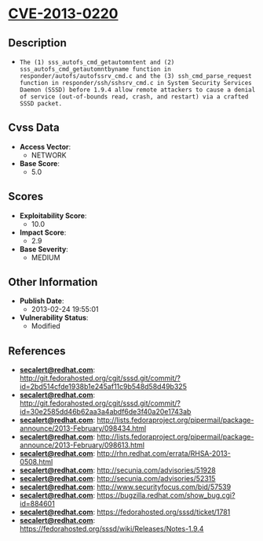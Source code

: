 
# [CVE-2013-0220](https://cve.mitre.org/cgi-bin/cvename.cgi?name=CVE-2013-0220)

## Description

- `The (1) sss_autofs_cmd_getautomntent and (2) sss_autofs_cmd_getautomntbyname function in responder/autofs/autofssrv_cmd.c and the (3) ssh_cmd_parse_request function in responder/ssh/sshsrv_cmd.c in System Security Services Daemon (SSSD) before 1.9.4 allow remote attackers to cause a denial of service (out-of-bounds read, crash, and restart) via a crafted SSSD packet.`

## Cvss Data

- **Access Vector**:
  - NETWORK
- **Base Score**:
  - 5.0

## Scores

- **Exploitability Score**:
  - 10.0
- **Impact Score**:
  - 2.9
- **Base Severity**:
  - MEDIUM

## Other Information

- **Publish Date**:
  - 2013-02-24 19:55:01
- **Vulnerability Status**:
  - Modified

## References

- **secalert@redhat.com**: http://git.fedorahosted.org/cgit/sssd.git/commit/?id=2bd514cfde1938b1e245af11c9b548d58d49b325
- **secalert@redhat.com**: http://git.fedorahosted.org/cgit/sssd.git/commit/?id=30e2585dd46b62aa3a4abdf6de3f40a20e1743ab
- **secalert@redhat.com**: http://lists.fedoraproject.org/pipermail/package-announce/2013-February/098434.html
- **secalert@redhat.com**: http://lists.fedoraproject.org/pipermail/package-announce/2013-February/098613.html
- **secalert@redhat.com**: http://rhn.redhat.com/errata/RHSA-2013-0508.html
- **secalert@redhat.com**: http://secunia.com/advisories/51928
- **secalert@redhat.com**: http://secunia.com/advisories/52315
- **secalert@redhat.com**: http://www.securityfocus.com/bid/57539
- **secalert@redhat.com**: https://bugzilla.redhat.com/show_bug.cgi?id=884601
- **secalert@redhat.com**: https://fedorahosted.org/sssd/ticket/1781
- **secalert@redhat.com**: https://fedorahosted.org/sssd/wiki/Releases/Notes-1.9.4
